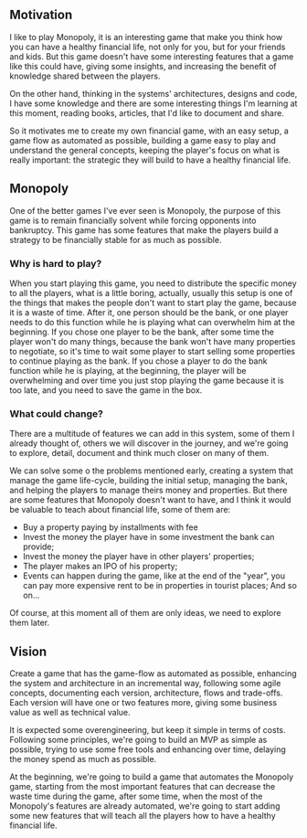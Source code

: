 
## Motivation
I like to play Monopoly, it is an interesting game that make you think how you can have a healthy financial life, not only for you, but for your friends and kids. But this game doesn't have some interesting features that a game like this could have, giving some insights, and increasing the benefit of knowledge shared between the players.

On the other hand, thinking in the systems' architectures, designs and code, I have some knowledge and there are some interesting things I'm learning at this moment, reading books, articles, that I'd like to document and share.

So it motivates me to create my own financial game, with an easy setup, a game flow as automated as possible, building a game easy to play and understand the general concepts, keeping the player's focus on what is really important: the strategic they will build to have a healthy financial life.

## Monopoly
One of the better games I've ever seen is Monopoly, the purpose of this game is to remain financially solvent while forcing opponents into bankruptcy. This game has some features that make the players build a strategy to be financially stable for as much as possible.

### Why is hard to play?
When you start playing this game, you need to distribute the specific money to all the players, what is a little boring, actually, usually this setup is one of the things that makes the people don't want to start play the game, because it is a waste of time. 
After it, one person should be the bank, or one player needs to do this function while he is playing what can overwhelm him at the beginning. If you chose one player to be the bank, after some time the player won't do many things, because the bank won't have many properties to negotiate, so it's time to wait some player to start selling some properties to continue playing as the bank. If you chose a player to do the bank function while he is playing, at the beginning, the player will be overwhelming and over time you just stop playing the game because it is too late, and you need to save the game in the box.

### What could change?

There are a multitude of features we can add in this system, some of them I already thought of, others we will discover in the journey, and we're going to explore, detail, document and think much closer on many of them.

We can solve some o the problems mentioned early, creating a system that manage the game life-cycle, building the initial setup, managing the bank, and helping the players to manage theirs money and properties. But there are some features that Monopoly doesn't want to have, and I think it would be valuable to teach about financial life, some of them are: 
- Buy a property paying by installments with fee
- Invest the money the player have in some investment the bank can provide;
- Invest the money the player have in other players' properties;
- The player makes an IPO of his property;
- Events can happen during the game, like at the end of the "year", you can pay more expensive rent to be in properties in tourist places;
And so on...

Of course, at this moment all of them are only ideas, we need to explore them later.

## Vision 
Create a game that has the game-flow as automated as possible, enhancing the system and architecture in an incremental way, following some agile concepts, documenting each version, architecture, flows and trade-offs. Each version will have one or two features more, giving some business value as well as technical value.

It is expected some overengineering, but keep it simple in terms of costs. Following some principles, we're going to build an MVP as simple as possible, trying to use some free tools and enhancing over time, delaying the money spend as much as possible.

At the beginning, we're going to build a game that automates the Monopoly game, starting from the most important features that can decrease the waste time during the game, after some time, when the most of the Monopoly's features are already automated, we're going to start adding some new features that will teach all the players how to have a healthy financial life.
